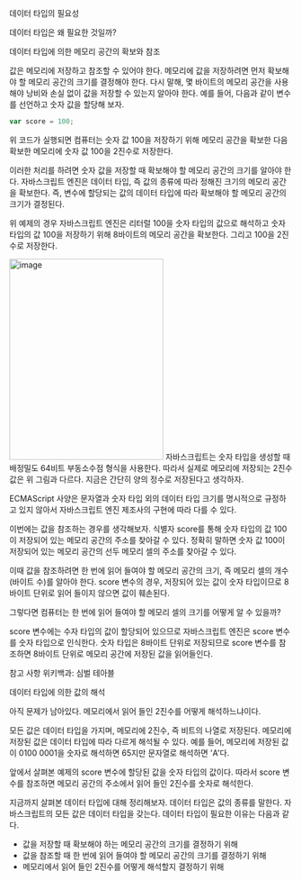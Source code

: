 데이터 타입의 필요성

데이터 타입은 왜 필요한 것일까? 

데이터 타입에 의한 메모리 공간의 확보와 참조

값은 메모리에 저장하고 참조할 수 있어야 한다. 메모리에 값을 저장하려면 먼저 확보해야 할 메모리 공간의 크기를 결정해야 한다.
다시 말해, 몇 바이트의 메모리 공간을 사용해야 낭비와 손실 없이 값을 저장할 수 있는지 알아야 한다.
예를 들어, 다음과 같이 변수를 선언하고 숫자 값을 할당해 보자.
```javascript
var score = 100;
```

위 코드가 실행되면 컴퓨터는 숫자 값 100을 저장하기 위해 메모리 공간을 확보한 다음
확보한 메모리에 숫자 값 100을 2진수로 저장한다.


이러한 처리를 하려면 숫자 값을 저장할 때 확보해야 할 메모리 공간의 크기를 알아야 한다.
자바스크립트 엔진은 데이터 타입, 즉 값의 종류에 따라 정해진 크기의 메모리 공간을 확보한다.
즉, 변수에 할당되는 값의 데이터 타입에 따라 확보해야 할 메모리 공간의 크기가 결정된다.

위 예제의 경우 자바스크립트 엔진은 리터럴 100을 숫자 타입의 값으로 해석하고
숫자 타입의 값 100을 저장하기 위해 8바이트의 메모리 공간을 확보한다.
그리고 100을 2진수로 저장한다.

<img width="274" height="357" alt="image" src="https://github.com/user-attachments/assets/3eaca199-7816-4015-ac28-817e4196c94f" />
자바스크립트는 숫자 타입을 생성할 때 배정밀도 64비트 부동소수점 형식을 사용한다.
따라서 실제로 메모리에 저장되는 2진수 값은 위 그림과 다르다. 지금은 간단히 양의 정수로 저장된다고 생각하자.

ECMAScript 사양은 문자열과 숫자 타입 외의 데이터 타입 크기를 명시적으로 규정하고 있지 않아서 자바스크립트 엔진 제조사의 구현에 따라 다를 수 있다.

이번에는 값을 참조하는 경우를 생각해보자. 식별자 score를 통해 숫자 타입의 값 100이 저장되어 있는 메모리 공간의 주소를 찾아갈 수 있다.
정확히 말하면 숫자 값 100이 저장되어 있는 메모리 공간의 선두 메모리 셀의 주소를 찾아갈 수 있다.

이때 값을 참조하려면 한 번에 읽어 들여야 할 메모리 공간의 크기, 즉 메모리 셀의 개수(바이트 수)를 알아야 한다.
score 변수의 경우, 저장되어 있는 값이 숫자 타입이므로 8바이트 단위로 읽어 들이지 않으면 값이 훼손된다.

그렇다면 컴퓨터는 한 번에 읽어 들여야 할 메모리 셀의 크기를 어떻게 알 수 있을까?

score 변수에는 수자 타입의 값이 할당되어 있으므로 자바스크립트 엔진은 score 변수를 숫자 타입으로 인식한다.
숫자 타입은 8바이트 단위로 저장되므로 score 변수를 참조하면 8바이트 단위로 메모리 공간에 저장된 값을 읽어들인다.

참고 사항
위키백과: 심벌 테아블


데이터 타입에 의한 값의 해석

아직 문제가 남아있다. 메모리에서 읽어 들인 2진수를 어떻게 해석하느냐이다.

모든 값은 데이터 타입을 가지며, 메모리에 2진수, 즉 비트의 나열로 저장된다.
메모리에 저장된 값은 데이터 타입에 따라 다르게 해석될 수 있다.
예를 들어, 메모리에 저장된 값이 0100 0001을 숫자로 해석하면 65지만 문자열로 해석하면 'A'다.

앞에서 살펴본 예제의 score 변수에 할당된 값을 숫자 타입의 값이다.
따라서 score 변수를 참조하면 메모리 공간의 주소에서 읽어 들인 2진수를 숫자로 해석한다.

지금까지 살펴본 데이터 타입에 대해 정리해보자. 
데이터 타입은 값의 종류를 말한다.
자바스크립트의 모든 값은 데이터 타입을 갖는다. 데이터 타입이 필요한 이유는 다음과 같다.
- 값을 저장할 때 확보해야 하는 메모리 공간의 크기를 결정하기 위해
- 값을 참조할 때 한 번에 읽어 들여야 할 메모리 공간의 크기를 결정하기 위해
- 메모리에서 읽어 들인 2진수를 어떻게 해석할지 결정하기 위해

